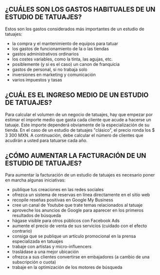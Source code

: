 

## ¿CUÁLES SON LOS GASTOS HABITUALES DE UN ESTUDIO DE TATUAJES?

Estos son los gastos considerados más importantes de un estudio de tatuajes:  
- la compra y el mantenimiento de equipos para tatuar  
- los gastos de funcionamiento de la o las tiendas  
- gastos administrativos ordinarios  
- los costes variables, como la tinta, las agujas, etc.  
- posiblemente (y si es el caso) un canon de franquicia  
- gastos de personal, si no trabaja solo  
- inversiones en marketing y comunicación  
- varios impuestos y tasas

## ¿CUÁL ES EL INGRESO MEDIO DE UN ESTUDIO DE TATUAJES?

Para calcular el volumen de un negocio de tatuajes, hay que empezar por estimar el importe medio que gasta cada cliente que acude a hacerse un tatuaje. Este importe dependerá obviamente de la especialización de su tienda. En el caso de un estudio de tatuajes "clásico", el precio ronda los $ 3 300 MXN. A continuación, debe calcular el número de clientes que acudirán a usted para tatuarse cada año.

## ¿CÓMO AUMENTAR LA FACTURACIÓN DE UN ESTUDIO DE TATUAJES?

Para aumentar la facturación de un estudio de tatuajes es necesario poner en marcha algunas iniciativas:  
- publique tus creaciones en las redes sociales  
- ofrezca un sistema de reservas en línea directamente en el sitio web  
- recopile reseñas positivas en Google My Business  
- cree un canal de Youtube que trate temas relacionados al tatuaje  
- aproveche los anuncios de Google para aparecer en los primeros resultados de búsqueda  
- hágase visible para otros públicos con Facebook Ads  
- aumente el precio de venta de sus servicios (cuidado con el efecto contrario)  
- consiga que se publique un artículo promocional en la prensa especializada en tatuajes  
- trabaje con artistas y micro-influencers  
- trasládase a una mejor ubicación  
- ofrezca a sus clientes convertirse en embajadores (a cambio de una subscripción o cuota)  
- trabaje en la optimización de los motores de búsqueda

